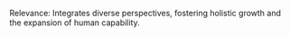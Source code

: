  Relevance: Integrates diverse perspectives, fostering holistic growth and the expansion of human capability.